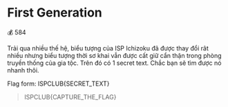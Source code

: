 # First Generation

💰 584

Trải qua nhiều thế hệ, biểu tượng của ISP Ichizoku đã được thay đổi rât nhiều nhưng biểu tượng thời sơ khai vẫn được cất giữ cẩn thận trong phòng truyền thống của gia tộc. Trên đó có 1 secret text. Chắc bạn sẽ tìm được nó nhanh thôi.

Flag form: ISPCLUB{SECRET_TEXT}

> ISPCLUB{CAPTURE_THE_FLAG}

